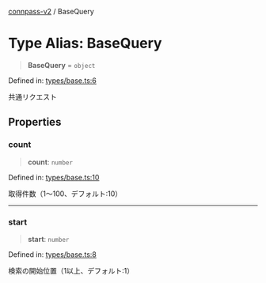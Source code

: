[connpass-v2](../wiki/globals) / BaseQuery

# Type Alias: BaseQuery

> **BaseQuery** = `object`

Defined in: [types/base.ts:6](https://github.com/ryohidaka/node-connpass/blob/800ebb10fa1d025fb9b43567e6fa2b5ec8ce8b50/src/types/base.ts#L6)

共通リクエスト

## Properties

### count

> **count**: `number`

Defined in: [types/base.ts:10](https://github.com/ryohidaka/node-connpass/blob/800ebb10fa1d025fb9b43567e6fa2b5ec8ce8b50/src/types/base.ts#L10)

取得件数（1〜100、デフォルト:10）

***

### start

> **start**: `number`

Defined in: [types/base.ts:8](https://github.com/ryohidaka/node-connpass/blob/800ebb10fa1d025fb9b43567e6fa2b5ec8ce8b50/src/types/base.ts#L8)

検索の開始位置（1以上、デフォルト:1）
